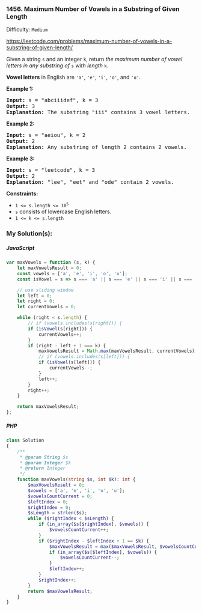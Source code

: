 ### 1456. Maximum Number of Vowels in a Substring of Given Length

Difficulty: `Medium`

https://leetcode.com/problems/maximum-number-of-vowels-in-a-substring-of-given-length/



<p>Given a string <code>s</code> and an integer <code>k</code>, return <em>the maximum number of vowel letters in any substring of </em><code>s</code><em> with length </em><code>k</code>.</p>
<p><strong>Vowel letters</strong> in English are <code>'a'</code>, <code>'e'</code>, <code>'i'</code>, <code>'o'</code>, and <code>'u'</code>.</p>
<p><strong class="example">Example 1:</strong></p>
<pre><strong>Input:</strong> s = "abciiidef", k = 3
<strong>Output:</strong> 3
<strong>Explanation:</strong> The substring "iii" contains 3 vowel letters.
</pre>
<p><strong class="example">Example 2:</strong></p>
<pre><strong>Input:</strong> s = "aeiou", k = 2
<strong>Output:</strong> 2
<strong>Explanation:</strong> Any substring of length 2 contains 2 vowels.
</pre>
<p><strong class="example">Example 3:</strong></p>
<pre><strong>Input:</strong> s = "leetcode", k = 3
<strong>Output:</strong> 2
<strong>Explanation:</strong> "lee", "eet" and "ode" contain 2 vowels.
</pre>
<p><strong>Constraints:</strong></p>
<ul>
	<li><code>1 &lt;= s.length &lt;= 10<sup>5</sup></code></li>
	<li><code>s</code> consists of lowercase English letters.</li>
	<li><code>1 &lt;= k &lt;= s.length</code></li>
</ul>

### My Solution(s):

##### JavaScript

```js
var maxVowels = function (s, k) {
    let maxVowelsResult = 0;
    const vowels = ['a', 'e', 'i', 'o', 'u'];
    const isVowel = s => s === 'a' || s === 'e' || s === 'i' || s === 'o' || s === 'u';

    // use sliding window
    let left = 0;
    let right = 0;
    let currentVowels = 0;

    while (right < s.length) {
        // if (vowels.includes(s[right])) {
        if (isVowel(s[right])) {
            currentVowels++;
        }
        if (right - left + 1 === k) {
            maxVowelsResult = Math.max(maxVowelsResult, currentVowels);
            // if (vowels.includes(s[left])) {
            if (isVowel(s[left])) {
                currentVowels--;
            }
            left++;
        }
        right++;
    }

    return maxVowelsResult;
};
```

##### PHP

```php
class Solution
{
    /**
     * @param String $s
     * @param Integer $k
     * @return Integer
     */
    function maxVowels(string $s, int $k): int {
        $maxVowelsResult = 0;
        $vowels = ['a', 'e', 'i', 'o', 'u'];
        $vowelsCountCurrent = 0;
        $leftIndex = 0;
        $rightIndex = 0;
        $sLength = strlen($s);
        while ($rightIndex < $sLength) {
            if (in_array($s[$rightIndex], $vowels)) {
                $vowelsCountCurrent++;
            }
            if ($rightIndex - $leftIndex + 1 == $k) {
                $maxVowelsResult = max($maxVowelsResult, $vowelsCountCurrent);
                if (in_array($s[$leftIndex], $vowels)) {
                    $vowelsCountCurrent--;
                }
                $leftIndex++;
            }
            $rightIndex++;
        }
        return $maxVowelsResult;
    }
}
```

